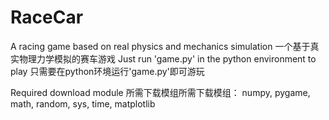 # RaceCar
A racing game based on real physics and mechanics simulation    一个基于真实物理力学模拟的赛车游戏
Just run 'game.py' in the python environment to play    只需要在python环境运行'game.py'即可游玩

Required download module  所需下载模组所需下载模组：
numpy,
pygame,
math,
random,
sys,
time,
matplotlib
